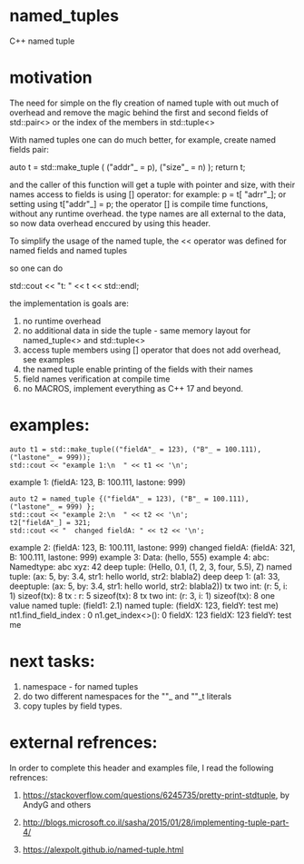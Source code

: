 # named_tuples
C++ named tuple

# motivation

The need for simple on the fly creation of named tuple with out much of overhead and remove the magic behind the first and second fields of std::pair<> or the index of the members in std::tuple<>

With named tuples one can do much better, for example, create named fields pair:

 auto t = std::make_tuple ( ("addr"_ = p), ("size"_ = n) );
 return t;

 and the caller of this function will get a tuple with pointer and size, with their names
 access to fields is using [] operator:  for example:
 p = t[ "adrr"\_];
 or setting using t["addr"\_] = p;
 the operator [] is compile time functions, without any runtime overhead.
 the type names are all external to the data, so now data overhead enccured by using this header.

 To simplify the usage of the named tuple, the << operator was defined for named fields and named tuples

 so one can do

 std::cout << "t: " << t << std::endl;

 the implementation is goals are:

 1. no runtime overhead
 2. no additional data in side the tuple - same memory layout for named_tuple<> and std::tuple<>
 3. access tuple members using [] operator that does not add overhead, see examples
 4. the named tuple enable printing of the fields with their names
 5. field names verification at compile time
 6. no MACROS, implement everything as C++ 17 and beyond.
 

# examples:

    auto t1 = std::make_tuple(("fieldA"_ = 123), ("B"_ = 100.111), ("lastone"_ = 999));
    std::cout << "example 1:\n  " << t1 << '\n';
example 1:
  (fieldA: 123, B: 100.111, lastone: 999)

    auto t2 = named_tuple {("fieldA"_ = 123), ("B"_ = 100.111), ("lastone"_ = 999) };
    std::cout << "example 2:\n  " << t2 << '\n';
    t2["fieldA"_] = 321;
    std::cout << "  changed fieldA: " << t2 << '\n';
example 2:
  (fieldA: 123, B: 100.111, lastone: 999)
  changed fieldA: (fieldA: 321, B: 100.111, lastone: 999)
example 3:
  Data: (hello, 555)
example 4:
  abc: Namedtype: abc
   xyz: 42
deep tuple: (Hello, 0.1, (1, 2, 3, four, 5.5), Z)
named tuple: (ax: 5, by: 3.4, str1: hello world, str2: blabla2)
deep deep 1: (a1: 33, deeptuple: (ax: 5, by: 3.4, str1: hello world, str2: blabla2))
tx two int: (r: 5, i: 1) sizeof(tx): 8
tx : r: 5 sizeof(tx): 8
tx two int: (r: 3, i: 1) sizeof(tx): 8
one value named tuple: (field1: 2.1)
named tuple: (fieldX: 123, fieldY: test me)
nt1.find_field_index : 0
n1.get_index<>(): 0
fieldX: 123
fieldX: 123
fieldY: test me


# next tasks:

1. namespace - for named tuples
2. do two different namespaces for the ""_ and ""_t   literals
4. copy tuples by field types.

# external refrences:

In order to complete this header and examples file, I read the following refrences:

1. https://stackoverflow.com/questions/6245735/pretty-print-stdtuple, by AndyG and others

2. http://blogs.microsoft.co.il/sasha/2015/01/28/implementing-tuple-part-4/

3. https://alexpolt.github.io/named-tuple.html

